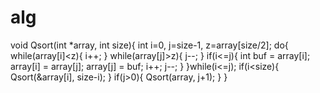 # alg 

void Qsort(int *array, int size){
    int i=0, j=size-1, z=array[size/2];
    do{
        while(array[i]<z){
            i++;
        }
        while(array[j]>z){
            j--;
        }
        if(i<=j){
            int buf = array[i];
            array[i] = array[j];
            array[j] = buf;
            i++;
            j--;
        }
    }while(i<=j);
    if(i<size){
        Qsort(&array[i], size-i);
    }
    if(j>0){
        Qsort(array, j+1);
    }
}
